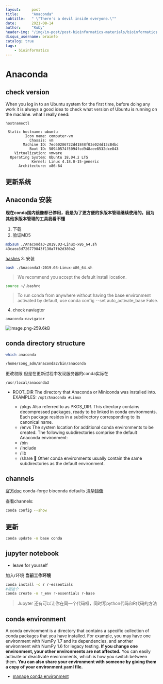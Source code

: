 ```yaml
---
layout:     post
title:      "Anaconda"
subtitle:   " \"There's a devil inside everyone.\""
date:       2021-08-14
author:     "Ruby"
header-img: "/img/in-post/post-bioinformatics-materials/bioinformatics.jpg"
disqus_username: brainfo
catalog: true
tags:
    - bioinformatics
---
```




# Anaconda

## check version
When you log in to an Ubuntu system for the first time, before doing any work it is always a good idea to check what version of Ubuntu is running on the machine.
what I really need:
```{sh}
hostnamectl
```
```{sh}
 Static hostname: ubuntu
         Icon name: computer-vm
           Chassis: vm
        Machine ID: 7ec60286722d41848f03e024d13c84bc
           Boot ID: 50940574f5094fcd948aee8532dce843
    Virtualization: vmware
  Operating System: Ubuntu 18.04.2 LTS
            Kernel: Linux 4.18.0-15-generic
      Architecture: x86-64
```

## 更新系统

## Anaconda 安装
**现在conda国内镜像都已停用，我是为了更方便的多版本管理继续使用的。因为其他多版本管理的工具我看不懂**
1. 下载
2. 验证MD5
```sh
md5sum ./Anaconda3-2019.03-Linux-x86_64.sh
43caea3d726779843f130a7fb2d380a2
```
[hashes][1]
3. 安装
```sh
bash ./Anaconda3-2019.03-Linux-x86_64.sh
```

> We recommend you accept the default install location.

```sh
source ~/.bashrc
```

>  To run conda from anywhere without having the base environment activated by default, use conda config --set auto_activate_base False. 

4. check naviagtor
```sh
anaconda-navigator
```

![image.png-259.6kB][2]
## conda directory structure
```sh
which anaconda
```
```sh
/home/song_adm/anaconda2/bin/anaconda
```
更改权限
但是在更新过程中发现服务器的conda实际在
```sh
/usr/local/anaconda3
```

- ROOT_DIR
The directory that Anaconda or Miniconda was installed into.
EXAMPLES:
`/opt/Anaconda #Linux`

    - /pkgs
Also referred to as PKGS_DIR. This directory contains decompressed packages, ready to be linked in conda environments. Each package resides in a subdirectory corresponding to its canonical name.
    - /envs
The system location for additional conda environments to be created.
The following subdirectories comprise the default Anaconda environment:
    - /bin
    -  /include
    - /lib
    - /share

Other conda environments usually contain the same subdirectories as the default environment.


## channels
[官方doc][3]
conda-forge
bioconda
defaults
[清华镜像][4]

查看channels:
```sh
conda config --show
```
## 更新
```sh
conda update -n base conda
```
## jupyter notebook
- leave for yourself

加入r环境
**当前工作环境**
```sh
conda install -c r r-essentials
#用这个
conda create -n r_env r-essentials r-base
```

>  Jupyter 还有可以让你在同一个代码框，同时写python代码和R代码的方法

## conda environment
A conda environment is a directory that contains a specific collection of conda packages that you have installed. For example, you may have one environment with NumPy 1.7 and its dependencies, and another environment with NumPy 1.6 for legacy testing. **If you change one environment, your other environments are not affected.** You can easily activate or deactivate environments, which is how you switch between them. **You can also share your environment with someone by giving them a copy of your environment.yaml file.**

- [manage conda environment][5]


  [1]: https://docs.anaconda.com/anaconda/install/hashes/Anaconda3-2019.03-Linux-x86_64.sh-hash/
  [2]: http://static.zybuluo.com/scilavisher/el97ck4xt7wa1ey1fe28fjwm/image.png
  [3]: https://docs.anaconda.com/anaconda/user-guide/tasks/using-repositories/
  [4]: https://mirror.tuna.tsinghua.edu.cn/help/anaconda/
  [5]: https://docs.conda.io/projects/conda/en/latest/user-guide/tasks/manage-environments.html